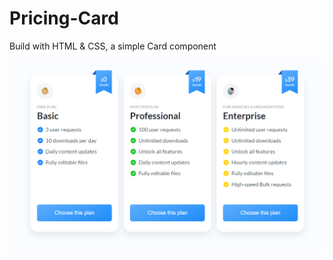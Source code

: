# Pricing-Card

Build with HTML & CSS, a simple Card component

[]()


<img src="Screenshot 2021-07-20 173347.png" />
